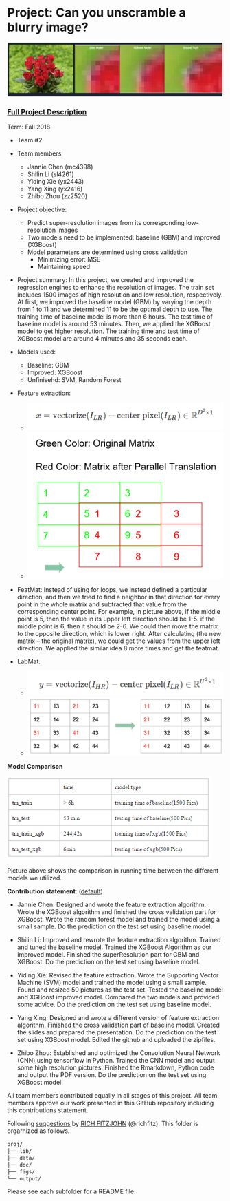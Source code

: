 # Project: Can you unscramble a blurry image? 
![image](figs/Comparison4Pic.png)

### [Full Project Description](doc/project3_desc.md)

Term: Fall 2018

+ Team #2
+ Team members
	+ Jannie Chen (mc4398)
	+ Shilin Li   (sl4261)
	+ Yiding Xie  (yx2443)
	+ Yang Xing   (yx2416)
	+ Zhibo Zhou  (zz2520)

+ Project objective:
	+ Predict super-resolution images from its corresponding low-resolution images
	+ Two models need to be implemented: baseline (GBM) and improved (XGBoost)
	+ Model parameters are determined using cross validation
		+ Minimizing error: MSE
		+ Maintaining speed

+ Project summary: In this project, we created and improved the regression engines to enhance the resolution of images. The train set includes 1500 images of high resolution and low resolution, respectively. At first, we improved the baseline model (GBM) by varying the depth from 1 to 11 and we determined 11 to be the optimal depth to use. The training time of baseline model is more than 6 hours. The test time of baseline model is around 53 minutes. Then, we applied the XGBoost model to get higher resolution. The training time and test time of XGBoost model are around 4 minutes and 35 seconds each. 

+ Models used:
	+ Baseline: GBM
	+ Improved: XGBoost
	+ Unfinisehd: SVM, Random Forest

+ Feature extraction:
	+ ![image](figs/featmat_calc.png)
	+ ![image](figs/Feature%20Extraction.png)
+ FeatMat: Instead of using for loops, we instead defined a particular direction, and then we tried to find a neighbor in that direction for every point in the whole matrix and subtracted that value from the corresponding center point. For example, in picture above, if the middle point is 5, then the value in its upper left direction should be 1-5. if the middle point is 6, then it should be 2-6.  We could then move the matrix to the opposite direction, which is lower right. After calculating (the new matrix – the original matrix), we could get the values from the upper left direction. We applied the similar idea 8 more times and get the featmat.

+ LabMat: 
	+ ![image](figs/labmat_calc.png)
	+ ![image](figs/Feature%20Extraction2.png)


**Model Comparison**

![image](figs/time.png)

Picture above shows the comparison in running time between the different models we utilized. 
	
**Contribution statement**: ([default](doc/a_note_on_contributions.md)) 

+ Jannie Chen: Designed and wrote the feature extraction algorithm. Wrote the XGBoost algorithm and finished the cross validation part for XGBoost. Wrote the random forest model and trained the model using a small sample. Do the prediction on the test set using baseline model. 

+ Shilin Li: Improved and  rewrote the feature extraction algorithm.  Trained and tuned the baseline model. Trained the XGBoost Algorithm as our improved model. Finished the superResolution part for GBM and XGBoost. Do the prediction on the test set using baseline model. 

+ Yiding Xie: Revised the feature extraction. Wrote the Supporting Vector Machine (SVM) model and trained the model using a small sample. Found and resized 50 pictures as the test set. Tested the baseline model and XGBoost improved model. Compared the two models and provided some advice. Do the prediction on the test set using baseline model.  

+ Yang Xing: Designed and wrote a different version of feature extraction algorithm. Finished the cross validation part of baseline model. Created the slides and prepared the presentation. Do the prediction on the test set using XGBoost model. Edited the github and uploaded the zipfiles.

+ Zhibo Zhou: Established and optimized the Convolution Neural Network (CNN) using tensorflow in Python. Trained the CNN model and output some high resolution pictures. Finished the Rmarkdown, Python code and output the PDF version. Do the prediction on the test set using XGBoost model. 

All team members contributed equally in all stages of this project. All team members approve our work presented in this GitHub repository including this contributions statement. 

Following [suggestions](http://nicercode.github.io/blog/2013-04-05-projects/) by [RICH FITZJOHN](http://nicercode.github.io/about/#Team) (@richfitz). This folder is orgarnized as follows.

```
proj/
├── lib/
├── data/
├── doc/
├── figs/
└── output/
```

Please see each subfolder for a README file.
